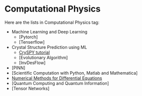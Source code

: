 # Computational Physics

Here are the lists in Computational Physics tag:

- Machine Learning and Deep Learning
    - [Pytorch]
    - [Tenserflow]
- Crystal Structure Prediction using ML
    - [CrySPY tutorial](./2024-10-04-CrySPY.html)
    - [Evolutionary Algorithm]
    - [InvDesFlow]
- [PINN]
- [Scientific Computation with Python, Matlab and Mathematica]
- [Numerical Methods for Differential Equations](./numerical_method.html)
- [Quantum Computing and Quantum Information]
- [Tensor Networks]